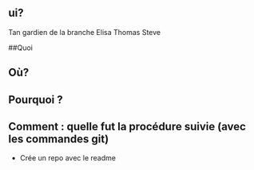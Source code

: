 ## ui?

Tan gardien de la branche
Elisa
Thomas
Steve

##Quoi



## Où?

## Pourquoi ?




## Comment : quelle fut la procédure suivie (avec les commandes git)

- Crée un repo avec le readme
